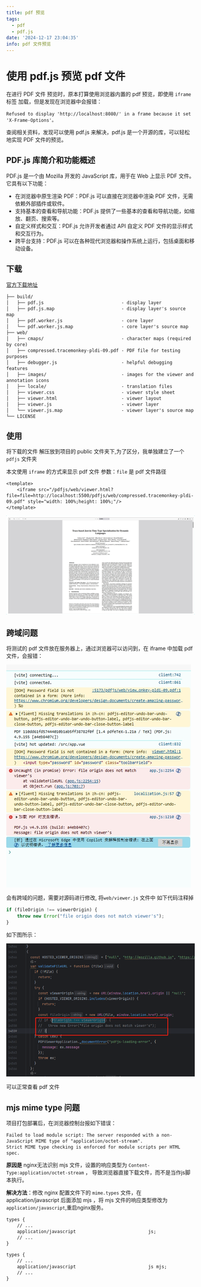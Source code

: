 ```yaml
---
title: pdf 预览
tags:
  - pdf
  - pdf.js
date: '2024-12-17 23:04:35'
info: pdf 文件预览
---
```


# 使用 pdf.js 预览 pdf 文件

在进行 PDF 文件 预览时，原本打算使用浏览器内置的 pdf 预览，即使用 `iframe` 标签 加载，但是发现在浏览器中会报错：

`Refused to display 'http://localhost:8080/' in a frame because it set 'X-Frame-Options'。`

查阅相关资料，发现可以使用 pdf.js 来解决，pdf.js 是一个开源的库，可以轻松地实现 PDF 文件的预览。

## PDF.js 库简介和功能概述
PDF.js 是一个由 Mozilla 开发的 JavaScript 库，用于在 Web 上显示 PDF 文件。它具有以下功能：

- 在浏览器中原生渲染 PDF：PDF.js 可以直接在浏览器中渲染 PDF 文件，无需依赖外部插件或软件。
- 支持基本的查看和导航功能：PDF.js 提供了一些基本的查看和导航功能，如缩放、翻页、搜索等。
- 自定义样式和交互：PDF.js 允许开发者通过 API 自定义 PDF 文件的显示样式和交互行为。
- 跨平台支持：PDF.js 可以在各种现代浏览器和操作系统上运行，包括桌面和移动设备。

## 下载

[官方下载地址](https://mozilla.github.io/pdf.js/getting_started/#download)


```
├── build/
│   ├── pdf.js                             - display layer
│   ├── pdf.js.map                         - display layer's source map
│   ├── pdf.worker.js                      - core layer
│   └── pdf.worker.js.map                  - core layer's source map
├── web/
│   ├── cmaps/                             - character maps (required by core)
│   ├── compressed.tracemonkey-pldi-09.pdf - PDF file for testing purposes
│   ├── debugger.js                        - helpful debugging features
│   ├── images/                            - images for the viewer and annotation icons
│   ├── locale/                            - translation files
│   ├── viewer.css                         - viewer style sheet
│   ├── viewer.html                        - viewer layout
│   ├── viewer.js                          - viewer layer
│   └── viewer.js.map                      - viewer layer's source map
└── LICENSE
```


## 使用


将下载的文件 解压放到项目的 public 文件夹下,为了区分，我单独建立了一个`pdfjs` 文件夹

本文使用 `iframe` 的方式来显示 pdf 文件 参数：`file` 是 pdf 文件路径

```vue
<template>
	<iframe src="/pdfjs/web/viewer.html?file=file=http://localhost:5500/pdfjs/web/compressed.tracemonkey-pldi-09.pdf" style="width: 100%;height: 100%;"/>
</template>

```

![pdf-preview](../asset/images/pdfjs-preview.png)


## 跨域问题
将测试的 pdf 文件放在服务器上，通过浏览器可以访问到，在 iframe 中加载 pdf 文件，会报错：

![pdf-erorr](../asset/images/pdfjs-error.png)

会有跨域的问题，需要对源码进行修改, 将`web/viewer.js` 文件中 如下代码注释掉

```js
if (fileOrigin !== viewerOrigin) {
	throw new Error("file origin does not match viewer's");
}
```
如下图所示：

![pdf-preview](../asset/images/pdfjs-source.png)

可以正常查看 pdf 文件

## mjs mime type 问题


项目打包部署后，在浏览器控制台报如下错误：

```
Failed to load module script: The server responded with a non-JavaScript MIME type of "application/octet-stream".
Strict MIME type checking is enforced for module scripts per HTML spec.
```

**原因是** nginx无法识别 mjs 文件，设置的响应类型为 `Content-Type:application/octet-stream` ，
导致浏览器直接下载文件，而不是当作js脚本执行。

**解决方法**：修改 nginx 配置文件下的 `mime.types` 文件，在 application/javascript 后面添加 mjs ，将 mjs 文件的响应类型修改为 `application/javascript`,重启nginx服务。

```
types {
    // ...
    application/javascript                           js;
    // ...
}
```

```
types {
    // ...
    application/javascript                           js mjs;
    // ...
}
```

